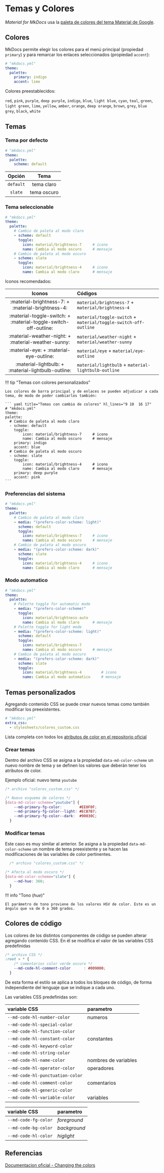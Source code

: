 # Temas y Colores


*Material for MkDocs* usa la [paleta de colores del tema Material de Google](https://materialui.co/colors).



## Colores

MkDocs permite elegir los colores para el menú principal (propiedad `primary`) y para remarcar los enlaces seleccionados (propiedad `accent`):

``` yaml title="Colores" hl_lines="4 5"
# "mkdocs.yml"
theme:
  palette:
    primary: indigo
    accent: lime
``` 

Colores preestablecidos:


`red`, `pink`, `purple`, `deep purple`, `indigo`, `blue`, `light blue`, `cyan`, `teal`, `green`, `light green`, `lime`, `yellow`, `amber`, `orange`, `deep orange`, `brown`, `grey`, `blue grey`, `black`, `white`




## Temas


### Tema por defecto


``` yaml title="Tema predefinido" hl_lines="4"
# "mkdocs.yml"
theme:
  palette:
    scheme: default
``` 

|Opción | Tema|
|:---:|:---:|
|`default`| tema claro |
|`slate`|tema oscuro|



### Tema seleccionable



``` yaml title="Cambio de tema" hl_lines="5 10"
# "mkdocs.yml"
theme:
  palette: 
    # Cambio de paleta al modo claro
    - scheme: default
      toggle:
        icon: material/brightness-7     # icono
        name: Cambia al modo oscuro     # mensaje
    # Cambio de paleta al modo oscuro
    - scheme: slate
      toggle:
        icon: material/brightness-4     # icono
        name: Cambia al modo claro      # mensaje
``` 



Iconos recomendados:


|Iconos| Códigos|
|:---:|:---|
|:material-brightness-7: + :material-brightness-4: | `material/brightness-7` + `material/brightness-4`|
 |:material-toggle-switch: + :material-toggle-switch-off-outline: |`material/toggle-switch` + `material/toggle-switch-off-outline`|
 |:material-weather-night: + :material-weather-sunny:  | `material/weather-night` + `material/weather-sunny`|
 |:material-eye: + :material-eye-outline: |`material/eye` + `material/eye-outline`|
 |:material-lightbulb: + :material-lightbulb-outline: |`material/lightbulb` + `material-lightbulb-outline`|


!!! tip "Temas con colores personalizados"

    Los colores de barra principal y de enlaces se pueden adjudicar a cada tema, de modo de poder cambiarlos también:

    ``` yaml title="Temas con cambio de colores" hl_lines="9 10  16 17"
    # "mkdocs.yml"
    theme:
    palette: 
      # Cambio de paleta al modo claro
      - scheme: default
        toggle:
            icon: material/brightness-7     # icono
            name: Cambia al modo oscuro     # mensaje
        primary: indigo
        accent: blue
      # Cambio de paleta al modo oscuro
      - scheme: slate
        toggle:
            icon: material/brightness-4     # icono
            name: Cambia al modo claro      # mensaje
        primary: deep purple
        accent: pink
    ``` 





### Preferencias del sistema

``` yaml title="Cambio de tema" hl_lines="5 6 11 12"
# "mkdocs.yml"
theme:
  palette: 
    # Cambio de paleta al modo claro
    - media: "(prefers-color-scheme: light)"
      scheme: default
      toggle:
        icon: material/brightness-7     # icono
        name: Cambia al modo oscuro     # mensaje
    # Cambio de paleta al modo oscuro
    - media: "(prefers-color-scheme: dark)"
      scheme: slate
      toggle:
        icon: material/brightness-4     # icono
        name: Cambia al modo claro      # mensaje
``` 



### Modo automatico

``` yaml title="Cambio de tema" hl_lines="5 10 11 16 17"
# "mkdocs.yml"
theme:
  palette:
    # Palette toggle for automatic mode
    - media: "(prefers-color-scheme)"
      toggle:
        icon: material/brightness-auto
        name: Cambia al modo claro      # mensaje
    # Palette toggle for light mode
    - media: "(prefers-color-scheme: light)"
      scheme: default
      toggle:
        icon: material/brightness-7 
        name: Cambia al modo oscuro     # mensaje
    # Cambio de paleta al modo oscuro
    - media: "(prefers-color-scheme: dark)"
      scheme: slate
      toggle:
        icon: material/brightness-4         # icono
        name: Cambia al modo automatico     # mensaje
``` 



## Temas personalizados


Agregando contenido CSS se puede crear nuevos temas como también modificar los preexistentes.


``` yaml title="Agregar temas desde CSS"
# "mkdocs.yml"
extra_css:
  - stylesheets/colores_custom.css
```


Lista completa con todos los [atributos de color en el repositorio oficial](https://github.com/squidfunk/mkdocs-material/blob/master/src/templates/assets/stylesheets/main/_colors.scss)



### Crear temas


Dentro del archivo CSS se asigna a la propiedad
`data-md-color-scheme` un nuevo nombre de tema y se definen los valores que deberán tener los atributos de color.

Ejemplo oficial: nuevo tema `youtube`

```css title="Nuevo tema en CSS" hl_lines="4"
/* archivo "colores_custom.css" */

/* Nuevo esquema de colores */
[data-md-color-scheme="youtube"] {
    --md-primary-fg-color:        #EE0F0F;  
    --md-primary-fg-color--light: #ECB7B7;  
    --md-primary-fg-color--dark:  #90030C;
  }
```


### Modificar temas

Este caso es muy similar al anterior. Se asigna a la propiedad `data-md-color-scheme` un nombre de tema preexistente y se hacen las modificaciones de las variables de color pertinentes.


```css title="Tema modificado en CSS" hl_lines="4"
  /* archivo "colores_custom.css" */

/* Afecta al modo oscuro */
[data-md-color-scheme="slate"] {
    --md-hue: 360;        
  }
```

!!! info "Tono (*hue*)"

    El parámetro de tono proviene de los valores HSV de color. Éste es un ángulo que va de 0 a 360 grados.



## Colores de código


Los colores de los distintos componentes de código se pueden alterar agregando contenido CSS. En él se modifica el valor de las variables CSS predefinidas

``` css title="Bloques código - Cambio de colores"
/* archivo CSS */
:root > * {
    /* comentarios color verde oscuro */
    --md-code-hl-comment-color      : #009000;
  }
``` 

De esta forma el estilo se aplica a todos los bloques de código, de forma independiente del lenguaje que se indique a cada uno.

Las variables CSS predefinidas son:

|variable CSS| parametro |
|:---|:---|
| `--md-code-hl-number-color` |  numeros     |
| `--md-code-hl-special-color` |      |
| `--md-code-hl-function-color` |     |
| `--md-code-hl-constant-color` |  constantes  |
| `--md-code-hl-keyword-color` |    |
| `--md-code-hl-string-color` | |
| `--md-code-hl-name-color` | nombres de variables |
| `--md-code-hl-operator-color` | operadores  |
| `--md-code-hl-punctuation-color` | |
| `--md-code-hl-comment-color` | comentarios |
| `--md-code-hl-generic-color` |  |
| `--md-code-hl-variable-color` | variables |

|variable CSS| parametro |
|:---|:---|
| `--md-code-fg-color`| *foreground*|
| `--md-code-bg-color`| *background*|
| `--md-code-hl-color`| *higlight*|


## Referencias

[Documentacion oficial - Changing the colors](https://squidfunk.github.io/mkdocs-material/setup/changing-the-colors/)